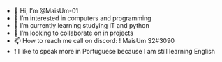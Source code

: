 - 👋 Hi, I’m @MaisUm-01
- 👀 I’m interested in computers and programming
- 🌱 I’m currently learning studying IT and python
- 💞️ I’m looking to collaborate on in projects
- 📫 How to reach me call on discord: ! MaisUm S2#3090
-  ❗ I like to speak more in Portuguese because I am still learning English  

<!---
MaisUm-01/MaisUm-01 is a ✨ special ✨ repository because its `README.md` (this file) appears on your GitHub profile.
You can click the Preview link to take a look at your changes.
--->
